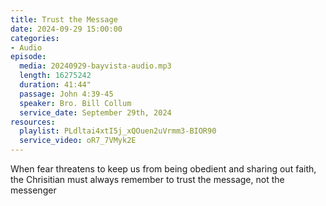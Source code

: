 ```yaml
---
title: Trust the Message
date: 2024-09-29 15:00:00
categories:
- Audio
episode:
  media: 20240929-bayvista-audio.mp3
  length: 16275242
  duration: 41:44"
  passage: John 4:39-45
  speaker: Bro. Bill Collum
  service_date: September 29th, 2024
resources:
  playlist: PLdltai4xtI5j_xQOuen2uVrmm3-BIOR90
  service_video: oR7_7VMyk2E
---
```

When fear threatens to keep us from being obedient and sharing out faith, the Chrisitian must always remember to trust the message, not the messenger